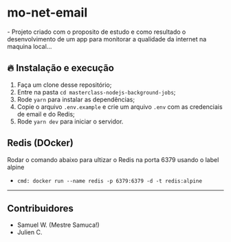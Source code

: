 # mo-net-email
<p align="left">
- Projeto criado com o proposito de estudo e como resultado o desenvolvimento de um app para monitorar a qualidade da internet na maquina local...
</p>

## 🔥 Instalação e execução

1. Faça um clone desse repositório;
2. Entre na pasta `cd masterclass-nodejs-background-jobs`;
3. Rode `yarn` para instalar as dependências;
4. Copie o arquivo `.env.example` e crie um arquivo `.env` com as credenciais de email e do Redis;
7. Rode `yarn dev` para iniciar o servidor.

##  Redis (DOcker)
  Rodar o comando abaixo para ultizar o Redis na porta 6379 usando o label alpine
  - `cmd: docker run --name redis -p 6379:6379 -d -t redis:alpine`


---

##  Contribuidores
- Samuel W. (Mestre Samuca!)
- Julien C.

